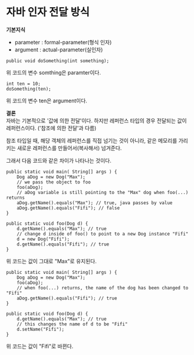 # 자바 인자 전달 방식  

**기본지식**  
  - parameter : formal-parameter(형식 인자)
  - argument : actual-parameter(실인자)

```
public void doSomething(int something);
```
위 코드의 변수 somthing은 paramter이다.  

```
int ten = 10;
doSomething(ten);
```  
위 코드의 변수 ten은 argument이다.  

**결론**  
자바는 기본적으로 '값에 의한 전달'이다. 하지만 레퍼런스 타입의 경우 전달되는 값이 레퍼런스이다. ('참조에 의한 전달'과 다름)  

참조 타입일 때, 해당 객체의 레퍼런스를 직접 넘기는 것이 아니라, 같은 메모리를 가리키는 새로운 레퍼런스를 만들어서(복사해서) 넘겨준다.  

그래서 다음 코드와 같은 차이가 나타나는 것이다.  

```
public static void main( String[] args ) {
    Dog aDog = new Dog("Max");
    // we pass the object to foo
    foo(aDog);
    // aDog variable is still pointing to the "Max" dog when foo(...) returns
    aDog.getName().equals("Max"); // true, java passes by value
    aDog.getName().equals("Fifi"); // false
}

public static void foo(Dog d) {
    d.getName().equals("Max"); // true
    // change d inside of foo() to point to a new Dog instance "Fifi"
    d = new Dog("Fifi");
    d.getName().equals("Fifi"); // true
}
```  
위 코드는 값이 그대로 "Max"로 유지된다.  

```  
public static void main( String[] args ) {
    Dog aDog = new Dog("Max");
    foo(aDog);
    // when foo(...) returns, the name of the dog has been changed to "Fifi"
    aDog.getName().equals("Fifi"); // true
}

public static void foo(Dog d) {
    d.getName().equals("Max"); // true
    // this changes the name of d to be "Fifi"
    d.setName("Fifi");
}
```  
위 코드는 값이 "Fifi"로 바뀐다.
